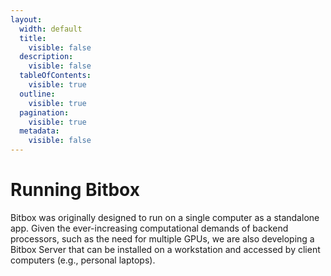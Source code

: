 ```yaml
---
layout:
  width: default
  title:
    visible: false
  description:
    visible: false
  tableOfContents:
    visible: true
  outline:
    visible: true
  pagination:
    visible: true
  metadata:
    visible: false
---
```


# Running Bitbox

Bitbox was originally designed to run on a single computer as a standalone app. Given the ever-increasing computational demands of backend processors, such as the need for multiple GPUs, we are also developing a Bitbox Server that can be installed on a workstation and accessed by client computers (e.g., personal laptops).
